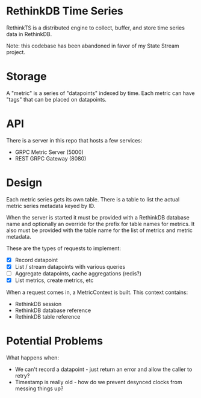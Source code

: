 RethinkDB Time Series
=====================

RethinkTS is a distributed engine to collect, buffer, and store time series data in RethinkDB.

Note: this codebase has been abandoned in favor of my State Stream project.

Storage
=======

A "metric" is a series of "datapoints" indexed by time. Each metric can have "tags" that can be placed on datapoints.

API
===

There is a server in this repo that hosts a few services:

 - GRPC Metric Server (5000)
 - REST GRPC Gateway (8080)

Design
======

Each metric series gets its own table. There is a table to list the actual metric series metadata keyed by ID.

When the server is started it must be provided with a RethinkDB database name and optionally an override for the prefix for table names for metrics. It also must be provided with the table name for the list of metrics and metric metadata.

These are the types of requests to implement:

 - [x] Record datapoint
 - [x] List / stream datapoints with various queries
 - [ ] Aggregate datapoints, cache aggregations (redis?)
 - [x] List metrics, create metrics, etc

When a request comes in, a MetricContext is built. This context contains:

 - RethinkDB session
 - RethinkDB database reference
 - RethinkDB table reference

Potential Problems
==================

What happens when:

 - We can't record a datapoint - just return an error and allow the caller to retry?
 - Timestamp is really old - how do we prevent desynced clocks from messing things up?

